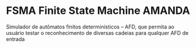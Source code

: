 # FSMA Finite State Machine AMANDA
 Simulador de autômatos finitos determinísticos – AFD, que permita ao usuário testar o reconhecimento de diversas cadeias para qualquer AFD de entrada
